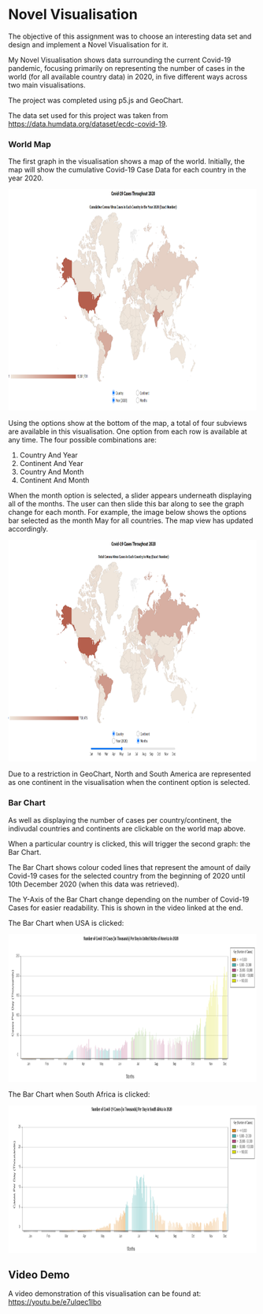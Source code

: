 # Novel Visualisation

The objective of this assignment was to choose an interesting data set and design and implement a Novel Visualisation for it.

My Novel Visualisation shows data surrounding the current Covid-19 pandemic, focusing primarily on representing the number of cases in the world (for all available country data) in 2020, in five different ways across two main visualisations.

The project was completed using p5.js and GeoChart.

The data set used for this project was taken from https://data.humdata.org/dataset/ecdc-covid-19.

### World Map

The first graph in the visualisation shows a map of the world. Initially, the map will show the cumulative Covid-19 Case Data for each country in the year 2020. 

<p align="center">
  <img src="https://github.com/SineadGalbraith/Novel-Visualisation/blob/main/images/CountryAndYear.png" width="1000" height="450">
</p>

Using the options show at the bottom of the map, a total of four subviews are available in this visualisation. One option from each row is available at any time. The four possible combinations are:
 1. Country And Year
 2. Continent And Year
 3. Country And Month
 4. Continent And Month

When the month option is selected, a slider appears underneath displaying all of the months. The user can then slide this bar along to see the graph change for each month. For example, the image below shows the options bar selected as the month May for all countries. The map view has updated accordingly. 

<p align="center">
  <img src="https://github.com/SineadGalbraith/Novel-Visualisation/blob/main/images/OptionsBar.png" width="1000" height="450">
</p>

Due to a restriction in GeoChart, North and South America are represented as one continent in the visualisation when the continent option is selected.

### Bar Chart

As well as displaying the number of cases per country/continent, the indivudal countries and continents are clickable on the world map above. 

When a particular country is clicked, this will trigger the second graph: the Bar Chart. 

The Bar Chart shows colour coded lines that represent the amount of daily Covid-19 cases for the selected country from the beginning of 2020 until 10th December 2020 (when this data was retrieved). 

The Y-Axis of the Bar Chart change depending on the number of Covid-19 Cases for easier readability. This is shown in the video linked at the end.

The Bar Chart when USA is clicked:

<p align="center">
  <img src="https://github.com/SineadGalbraith/Novel-Visualisation/blob/main/images/BarGraphUSA.png" width="1000" height="300">
</p>

The Bar Chart when South Africa is clicked:

<p align="center">
  <img src="https://github.com/SineadGalbraith/Novel-Visualisation/blob/main/images/BarGraphSA.PNG" width="1000" height="300">
</p>

## Video Demo

A video demonstration of this visualisation can be found at: https://youtu.be/e7ulqec1Ibo
